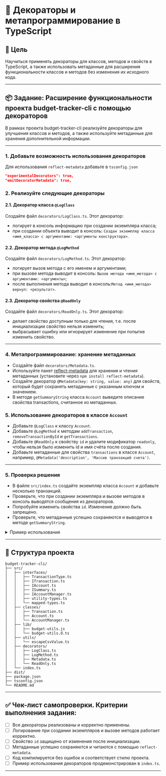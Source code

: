 # 🧠 Декораторы и метапрограммирование в TypeScript

## 🎯 Цель

Научиться применять декораторы для классов, методов и свойств в TypeScript, а также использовать метаданные для расширения функциональности классов и методов без изменения их исходного кода.

---

## 📦 Задание: Расширение функциональности проекта budget-tracker-cli с помощью декораторов

В рамках проекта budget-tracker-cli реализуйте декораторы для улучшения классов и методов, а также используйте метаданные для хранения дополнительной информации.

---

### 1. Добавьте возможность использования декораторов

Для использования `reflect-metadata` добавьте в `tsconfig.json`
```json
"experimentalDecorators": true,
"emitDecoratorMetadata": true,
```

### 2. Реализуйте следующие декораторы

#### 2.1. Декоратор класса `@LogClass`

Создайте файл `decorators/LogClass.ts`. Этот декоратор:
- логирует в консоль информацию при создании экземпляра класса;
- при создании объекта выводит в консоль: `Создан экземпляр класса <имя_класса> с аргументами: <аргументы конструктора>`.

#### 2.2. Декоратор метода `@LogMethod`

Создайте файл `decorators/LogMethod.ts`. Этот декоратор:
- логирует вызов метода с его именем и аргументами;
- при вызове метода выводит в консоль: `Вызов метода <имя_метода> с аргументами: <аргументы>`;
- после выполнения метода выводит в консоль:`Метод <имя_метода> вернул: <результат>`.

#### 2.3. Декоратор свойства `@ReadOnly`

Создайте файл `decorators/ReadOnly.ts`. Этот декоратор:
- делает свойство доступным только для чтения, т.е. после инициализации свойство нельзя изменить;
- выбрасывает ошибку или игнорирует изменение при попытке изменить свойство.

---

### 4. Метапрограммирование: хранение метаданных

- Создайте файл `decorators/Metadata.ts`.
- Используйте пакет [reflect-metadata](https://github.com/rbuckton/reflect-metadata) для хранения и чтения метаданных (установите через `npm install reflect-metadata`).
- Создайте декоратор `@Metadata(key: string, value: any)` для свойств, который будет сохранять метаданные с указанным ключом и значением.
- В методе `getSummaryString` класса `Account` выведите описание свойства transactions, считанное из метаданных.

### 5. Использование декораторов в классе `Account`

- Добавьте `@LogClass` к классу `Account`.
- Добавьте `@LogMethod` к методам `addTransaction`, `removeTransactionById` и `getTransactions`.
- Добавьте `@ReadOnly` к свойству `id` и удалите модификатор `readonly`, чтобы нельзя было изменить id и имя счёта после создания.
- Добавьте метаданные для свойства `transactions` в классе `Account`, например, `@Metadata('description', 'Массив транзакций счета')`.

---

### 5. Проверка решения

- В файле `src/index.ts` создайте экземпляр класса `Account` и добавьте несколько транзакций.
- Проверьте, что при создании экземпляра и вызове методов в консоль выводятся сообщения из декораторов.
- Попробуйте изменить свойства `id`. Изменение должно быть запрещено.
- Проверьте, что метаданные успешно сохраняются и выводятся в методе `getSummaryString`.

<details>
<summary>Пример использования</summary>

```ts
const personalAccount = new Account('Личный бюджет');
const transaction: Transaction = new Transaction(1000, 'income', '2023-01-01T00:00:00Z', 'Зарплата');

transaction.update({ amount: 1200 });
console.log('Обновлённая транзакция:');
console.log(transaction);

personalAccount.addTransaction(transaction);
personalAccount.addTransaction(new Transaction(200, 'expense', '2023-01-05T00:00:00Z', 'Продукты'));
personalAccount.addTransaction(new Transaction(150, 'expense', '2023-01-09T00:00:00Z', 'Коммунальные услуги'));

const manager = new AccountManager();
manager.addAccount(personalAccount);

console.log(String(personalAccount));
console.log(`Общий баланс всех бюджетов: ${manager.balance} ₽`);

console.log(`Информация о счёте:`);
console.log(personalAccount.getSummaryString());

console.log('\nТранзакции основного счёта:');
personalAccount.getTransactions().forEach(t => console.log(t.toString()));
```

</details>

---

## 📁 Структура проекта 

```
budget-tracker-cli/
├── src/
│   ├── interfaces/
│   │   ├── TransactionType.ts
│   │   ├── ITransaction.ts
│   │   ├── IAccount.ts
│   │   ├── ISummary.ts
│   │   ├── IAccountManager.ts
│   │   ├── utility-types.ts
│   │   └── mapped-types.ts
│   ├── classes/
│   │   ├── Transaction.ts
│   │   ├── Account.ts
│   │   └── AccountManager.ts
│   ├── lib/
│   │   ├── budget-utils.js
│   │   └── budget-utils.d.ts
│   ├── utils/
│   │   └── escapeCsvValue.ts
│   ├── decorators/
│   │   ├── LogClass.ts
│   │   ├── LogMethod.ts
│   │   ├── Metadata.ts
│   │   └── ReadOnly.ts
│   └── index.ts
├── dist/
├── package.json
├── tsconfig.json
└── README.md
```

---

## ✅ Чек-лист самопроверки. Критерии выполнения задания:

- [ ] Все декораторы реализованы и корректно применены.
- [ ] Логирование при создании экземпляров и вызове методов работает корректно.
- [ ] Свойство `id` защищено от изменения после инициализации.
- [ ] Метаданные успешно сохраняются и читаются с помощью `reflect-metadata`.
- [ ] Код компилируется без ошибок и соответствует стилю проекта.
- [ ] Пример использования декораторов продемонстрирован в `index.ts`.

---